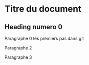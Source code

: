 # Titre du document

## Heading numero 0


Paragraphe 0
les premiers pas dans git 

Paragraphe 2

Paragraphe 3
